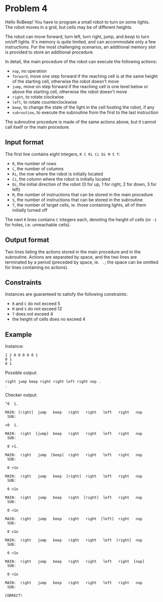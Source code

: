 # Problem 4

Hello RoBeep!
You have to program a small robot to turn on some lights.
The robot moves in a grid, but cells may be of different heights.

The robot can move forward, turn left, turn right, jump, and *beep* to turn on/off lights.
It's memory is quite limited, and can accommodate only a few instructions.
For the most challenging scenarios, an additional memory slot is provided to store an additional procedure.

In detail, the main procedure of the robot can execute the following actions:
* `nop`, no operation
* `forward`, move one step forward if the reaching cell is at the same height of the starting cell, otherwise the robot doesn't move
* `jump`, move on step forward if the reaching cell is one level below or above the starting cell, otherwise the robot doesn't move
* `right`, to rotate clockwise
* `left`, to rotate counterclockwise
* `beep`, to change the state of the light in the cell hosting the robot, if any
* `subroutine`, to execute the subroutine from the first to the last instruction

The subroutine procedure is made of the same actions above, but it cannot call itself or the main procedure.


## Input format

The first line contains eight integers, `R C Ri Ci Di M S T`:
* `R`, the number of rows
* `C`, the number of columns
* `Ri`, the row where the robot is initially located
* `Ci`, the column where the robot is initially located
* `Di`, the initial direction of the robot (0 for up, 1 for right, 2 for down, 3 for left)
* `M`, the number of instructions that can be stored in the main procedure
* `S`, the number of instructions that can be stored in the subroutine
* `T`, the number of target cells, ie. those containing lights, all of them initially turned off

The next `R` lines contains `C` integers each, denoting the height of cells (or `-1` for holes, i.e. unreachable cells).

## Output format

Two lines listing the actions stored in the main procedure and in the subroutine.
Actions are separated by space, and the two lines are terminated by a period (preceded by space, ie. <code>&nbsp;.</code>; the space can be omitted for lines containing no actions).


## Constraints

Instances are guaranteed to satisfy the following constraints:

* `R` and `C` do not exceed 5
* `M` and `S` do not exceed 12
* `T` does not exceed 4
* the height of cells does no exceed 4


## Example

Instance:

```
1 2 0 0 0 8 0 1
0 1
0 1
```

Possible output:

```
right jump beep right right left right nop .
.
```

Checker output:

```
^0  1.

MAIN: [right]  jump   beep   right   right   left   right   nop  
 SUB: 

>0  1.

MAIN:  right  [jump]  beep   right   right   left   right   nop  
 SUB: 

 0 >1.

MAIN:  right   jump  [beep]  right   right   left   right   nop  
 SUB: 

 0 >1o

MAIN:  right   jump   beep  [right]  right   left   right   nop  
 SUB: 

 0 v1o

MAIN:  right   jump   beep   right  [right]  left   right   nop  
 SUB: 

 0 <1o

MAIN:  right   jump   beep   right   right  [left]  right   nop  
 SUB: 

 0 v1o

MAIN:  right   jump   beep   right   right   left  [right]  nop  
 SUB: 

 0 <1o

MAIN:  right   jump   beep   right   right   left   right  [nop] 
 SUB: 

 0 <1o

MAIN:  right   jump   beep   right   right   left   right   nop  
 SUB: 

CORRECT!
```
